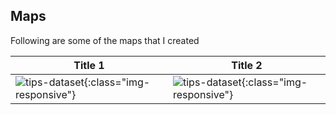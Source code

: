 ## Maps

Following are some of the maps that I created

Title 1 | Title 2
--- | ---
![tips-dataset](/images/maps/01112020.png){:class="img-responsive"} | ![tips-dataset](/images/maps/02112020.png){:class="img-responsive"}
